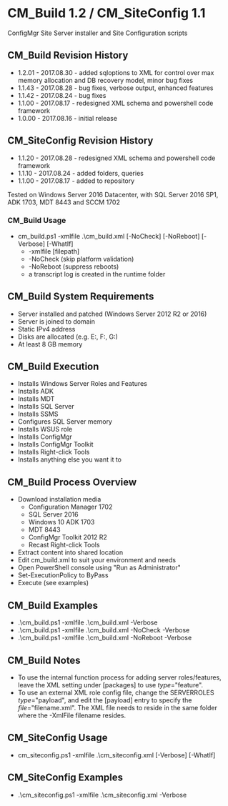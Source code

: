# CM_Build 1.2 / CM_SiteConfig 1.1
ConfigMgr Site Server installer and Site Configuration scripts

## CM_Build Revision History
* 1.2.01 - 2017.08.30 - added sqloptions to XML for control over max memory allocation and DB recovery model, minor bug fixes
* 1.1.43 - 2017.08.28 - bug fixes, verbose output, enhanced features
* 1.1.42 - 2017.08.24 - bug fixes
* 1.1.00 - 2017.08.17 - redesigned XML schema and powershell code framework
* 1.0.00 - 2017.08.16 - initial release

## CM_SiteConfig Revision History
* 1.1.20 - 2017.08.28 - redesigned XML schema and powershell code framework
* 1.1.10 - 2017.08.24 - added folders, queries
* 1.1.00 - 2017.08.17 - added to repository

Tested on Windows Server 2016 Datacenter, with SQL Server 2016 SP1, ADK 1703, MDT 8443 and SCCM 1702

### CM_Build Usage

* cm_build.ps1 -xmlfile .\cm_build.xml [-NoCheck] [-NoReboot] [-Verbose] [-WhatIf]
  * -xmlfile [filepath]
  * -NoCheck (skip platform validation)
  * -NoReboot (suppress reboots)
  * a transcript log is created in the runtime folder

## CM_Build System Requirements

* Server installed and patched (Windows Server 2012 R2 or 2016)
* Server is joined to domain
* Static IPv4 address
* Disks are allocated (e.g. E:, F:, G:)
* At least 8 GB memory

## CM_Build Execution

* Installs Windows Server Roles and Features
* Installs ADK
* Installs MDT
* Installs SQL Server
* Installs SSMS
* Configures SQL Server memory
* Installs WSUS role
* Installs ConfigMgr
* Installs ConfigMgr Toolkit
* Installs Right-click Tools
* Installs anything else you want it to

## CM_Build Process Overview

* Download installation media
  * Configuration Manager 1702
  * SQL Server 2016
  * Windows 10 ADK 1703
  * MDT 8443
  * ConfigMgr Toolkit 2012 R2
  * Recast Right-click Tools
* Extract content into shared location
* Edit cm_build.xml to suit your environment and needs
* Open PowerShell console using "Run as Administrator"
* Set-ExecutionPolicy to ByPass 
* Execute (see examples)

## CM_Build Examples

* .\cm_build.ps1 -xmlfile .\cm_build.xml -Verbose
* .\cm_build.ps1 -xmlfile .\cm_build.xml -NoCheck -Verbose
* .\cm_build.ps1 -xmlfile .\cm_build.xml -NoReboot -Verbose

## CM_Build Notes

* To use the internal function process for adding server roles/features, leave the XML setting under [packages] to use *type*="feature".
* To use an external XML role config file, change the SERVERROLES *type*="payload", and edit the [payload] entry to specify the *file*="filename.xml".  The XML file needs to reside in the same folder where the -XmlFile filename resides.

## CM_SiteConfig Usage

* cm_siteconfig.ps1 -xmlfile .\cm_siteconfig.xml [-Verbose] [-WhatIf]

## CM_SiteConfig Examples

* .\cm_siteconfig.ps1 -xmlfile .\cm_siteconfig.xml -Verbose

